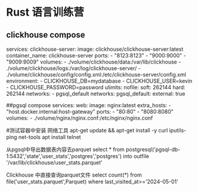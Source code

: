 # Rust 语言训练营

## clickhouse compose
services:
  clickhouse-server:
    image: clickhouse/clickhouse-server:latest
    container_name: clickhouse-server
    ports:
      - "8123:8123"
      - "9000:9000"
      - "9009:9009"
    volumes:
      - ./volume/clickhouse/data:/var/lib/clickhouse
      - ./volume/clickhouse/logs:/var/log/clickhouse-server/
      - ./volume/clickhouse/config/config.xml:/etc/clickhouse-server/config.xml
    environment:
      - CLICKHOUSE_DB=mydatabase
      - CLICKHOUSE_USER=kevin
      - CLICKHOUSE_PASSWORD=password
    ulimits:
      nofile:
        soft: 262144
        hard: 262144
    networks:
      - pgsql_default
networks:
  pgsql_default:
    external: true



##pgsql compose
services:
  web:
    image: nginx:latest
    extra_hosts:
      - "host.docker.internal:host-gateway"
    ports:
      - "80:80"
      - "8080:8080"
    volumes:
      - ./volume/nginx/nginx.conf:/etc/nginx/nginx.conf


#测试容器中安装 网络工具
apt-get update && apt-get install -y curl iputils-ping net-tools
apt install telnet

从pgsql中导出数据表内容去parquet
select * from postgresql('pgsql-db-1:5432','state','user_stats','postgres','postgres') into outfile '/var/lib/clickhouse/user_stats.parquet'


Clickhouse 中直接查询parquet文件
select count(*) from file('user_stats.parquet',Parquet) where last_visited_at>='2024-05-01'
